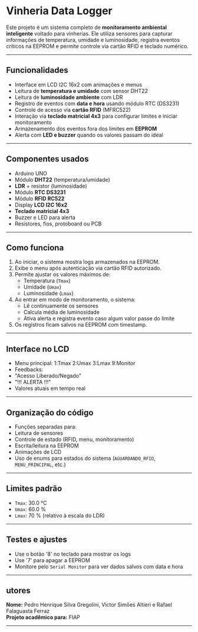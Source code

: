 # Vinheria Data Logger

Este projeto é um sistema completo de **monitoramento ambiental inteligente** voltado para vinherias. Ele utiliza sensores para capturar informações de temperatura, umidade e luminosidade, registra eventos críticos na EEPROM e permite controle via cartão RFID e teclado numérico.

---

## Funcionalidades

- Interface em LCD I2C 16x2 com animações e menus
- Leitura de **temperatura e umidade** com sensor DHT22
- Leitura de **luminosidade ambiente** com LDR
- Registro de eventos com **data e hora** usando módulo RTC (DS3231)
- Controle de acesso via **cartão RFID** (MFRC522)
- Interação via **teclado matricial 4x3** para configurar limites e iniciar monitoramento
- Armazenamento dos eventos fora dos limites em **EEPROM**
- Alerta com **LED e buzzer** quando os valores passam do ideal

---

## Componentes usados

- Arduino UNO
- Módulo **DHT22** (temperatura/umidade)
- **LDR** + resistor (luminosidade)
- Módulo **RTC DS3231**
- Módulo **RFID RC522**
- Display **LCD I2C 16x2**
- **Teclado matricial 4x3**
- Buzzer e LED para alerta
- Resistores, fios, protoboard ou PCB

---

## Como funciona

1. Ao iniciar, o sistema mostra logs armazenados na EEPROM.
2. Exibe o menu após autenticação via cartão RFID autorizado.
3. Permite ajustar os valores máximos de:
   - Temperatura (`Tmax`)
   - Umidade (`Umax`)
   - Luminosidade (`Lmax`)
4. Ao entrar em modo de monitoramento, o sistema:
   - Lê continuamente os sensores
   - Calcula média de luminosidade
   - Ativa alerta e registra evento caso algum valor passe do limite
5. Os registros ficam salvos na EEPROM com timestamp.

---

## Interface no LCD

- Menu principal:
1:Tmax 2:Umax
3:Lmax 9:Monitor
- Feedbacks:
- "Acesso Liberado/Negado"
- "!!! ALERTA !!!"
- Valores atuais em tempo real

---

## Organização do código

- Funções separadas para:
- Leitura de sensores
- Controle de estado (RFID, menu, monitoramento)
- Escrita/leitura na EEPROM
- Animações de LCD
- Uso de enums para estados do sistema (`AGUARDANDO_RFID`, `MENU_PRINCIPAL`, etc.)

---

## Limites padrão

- `Tmax`: 30.0 °C  
- `Umax`: 60.0 %  
- `Lmax`: 70 % (relativo à escala do LDR)

---

## Testes e ajustes

- Use o botão '8' no teclado para mostrar os logs
- Use '7' para apagar a EEPROM
- Monitore pelo `Serial Monitor` para ver dados salvos com data e hora

---


## utores

**Nome:** Pedro Henrique Silva Gregolini, Victor Simões Altieri e Rafael Falaguasta Ferraz   
**Projeto acadêmico para:** FIAP

---
